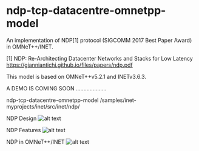 # ndp-tcp-datacentre-omnetpp-model
An implementation of NDP[1] protocol (SIGCOMM 2017 Best Paper Award) in OMNeT++/INET. 

[1] NDP: Re-Architecting Datacenter Networks and Stacks for Low Latency https://gianniantichi.github.io/files/papers/ndp.pdf 

This model is based on OMNeT++v5.2.1 and INETv3.6.3.

A DEMO IS COMING SOON ....................

ndp-tcp-datacentre-omnetpp-model
/samples/inet-myprojects/inet/src/inet/ndp/

NDP Design
![alt text](https://live.staticflickr.com/65535/48706583473_cbcfd528a0_z_d.jpg)

NDP Features 
![alt text]()

NDP in OMNeT++/INET
![alt text](http://i68.tinypic.com/5e7ek4.png)

